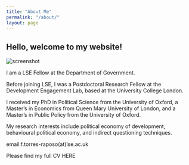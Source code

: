 ```yaml
---
title: "About Me"
permalink: "/about/"
layout: page
---
```


## Hello, welcome to my website! 

![screenshot](https://user-images.githubusercontent.com/4943215/109431850-cd711780-7a08-11eb-8601-2763f2ee6bb4.png)

I am a LSE Fellow at the Department of Government.

Before joining LSE, I was a Postdoctoral Research Fellow at the Development Engagement Lab, based at the University College London.

I received my PhD in Political Science from the University of Oxford, a Master’s in Economics from Queen Mary University of London, and a Master’s in Public Policy from the University of Oxford.

My research interests include political economy of development, behavioural political economy, and indirect questioning techniques.

email:f.torres-raposo(at)lse.ac.uk

Please find my full CV HERE

